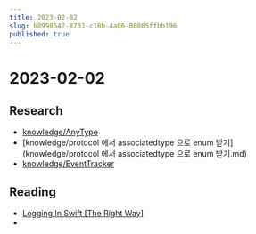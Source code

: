 ```yaml
---
title: 2023-02-02
slug: b8998542-8731-c18b-4a06-08805ffbb196
published: true
---
```


# 2023-02-02

## Research

* [knowledge/AnyType](knowledge/anytype.md)
* \[knowledge/protocol 에서 associatedtype 으로 enum 받기\](knowledge/protocol 에서 associatedtype 으로 enum 받기.md)
* [knowledge/EventTracker](knowledge/eventtracker.md)

## Reading

* [Logging In Swift \[The Right Way\]](https://digitalbunker.dev/logging-in-swift-the-right-way/)
* 
